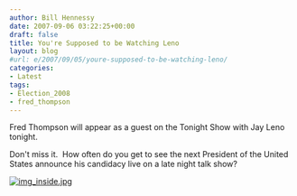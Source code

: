 ```yaml
---
author: Bill Hennessy
date: 2007-09-06 03:22:25+00:00
draft: false
title: You're Supposed to be Watching Leno
layout: blog
#url: e/2007/09/05/youre-supposed-to-be-watching-leno/
categories:
- Latest
tags:
- Election_2008
- fred_thompson
---
```


Fred Thompson will appear as a guest on the Tonight Show with Jay Leno tonight.

Don't miss it.  How often do you get to see the next President of the United States announce his candidacy live on a late night talk show?

[![img_inside.jpg](https://hennessysview.com/wp-content/uploads/2007/09/img_inside.jpg)
](https://hennessysview.com/wp-content/uploads/2007/09/img_inside.jpg)

